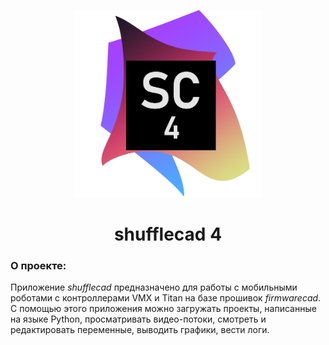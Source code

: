 <p align="center">
  <a href="https://studicad.readthedocs.io/en/latest/docs/all_docs/Shufflecad_docs/index.html">
    <img src="https://github.com/CADindustries/container/blob/main/logos/logo_sc4.png" alt="shufflecad 4 logo" width="300" height="300">
  </a>
</p>
<h1 align="center">shufflecad 4</h1>

<h3>О проекте:</h3>  

Приложение *shufflecad* предназначено для работы с мобильными роботами с контроллерами VMX и Titan на базе прошивок *firmwarecad*. С помощью этого приложения можно загружать проекты, написанные на языке Python, просматривать видео-потоки, смотреть и редактировать переменные, выводить графики, вести логи. 
